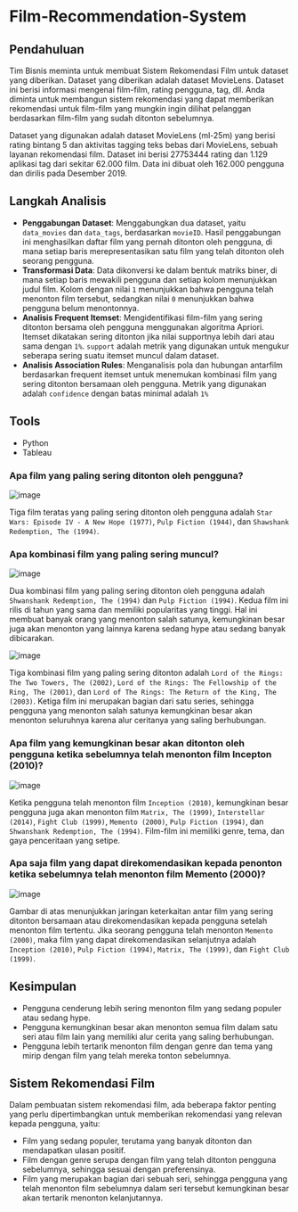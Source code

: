 # Film-Recommendation-System
## Pendahuluan
Tim Bisnis meminta untuk membuat Sistem Rekomendasi Film untuk dataset yang diberikan. Dataset yang diberikan adalah dataset MovieLens. Dataset ini berisi informasi mengenai film-film, rating pengguna, tag, dll. Anda diminta untuk membangun sistem rekomendasi yang dapat memberikan rekomendasi untuk film-film yang mungkin ingin dilihat pelanggan berdasarkan film-film yang sudah ditonton sebelumnya.

Dataset yang digunakan adalah dataset MovieLens (ml-25m) yang berisi rating bintang 5 dan aktivitas tagging teks bebas dari MovieLens, sebuah layanan rekomendasi film. Dataset ini berisi 27753444 rating dan 1.129 aplikasi tag dari sekitar 62.000 film. Data ini dibuat oleh 162.000 pengguna dan dirilis pada Desember 2019.
## Langkah Analisis
- **Penggabungan Dataset**: Menggabungkan dua dataset, yaitu `data_movies` dan `data_tags`, berdasarkan `movieID`. Hasil penggabungan ini menghasilkan daftar film yang pernah ditonton oleh pengguna, di mana setiap baris merepresentasikan satu film yang telah ditonton oleh seorang pengguna.  
- **Transformasi Data**: Data dikonversi ke dalam bentuk matriks biner, di mana setiap baris mewakili pengguna dan setiap kolom menunjukkan judul film. Kolom dengan nilai `1` menunjukkan bahwa pengguna telah menonton film tersebut, sedangkan nilai `0` menunjukkan bahwa pengguna belum menontonnya.  
- **Analisis Frequent Itemset**: Mengidentifikasi film-film yang sering ditonton bersama oleh pengguna menggunakan algoritma Apriori. Itemset dikatakan sering ditonton jika nilai supportnya lebih dari atau sama dengan `1%`. `support` adalah metrik yang digunakan untuk mengukur seberapa sering suatu itemset muncul dalam dataset.
- **Analisis Association Rules**: Menganalisis pola dan hubungan antarfilm berdasarkan frequent itemset untuk menemukan kombinasi film yang sering ditonton bersamaan oleh pengguna. Metrik yang digunakan adalah `confidence` dengan batas minimal adalah `1%`
## Tools
- Python
- Tableau
### Apa film yang paling sering ditonton oleh pengguna?
![image](https://github.com/user-attachments/assets/9363cce1-cf8f-4751-9651-05316ff61001)

Tiga film teratas yang paling sering ditonton oleh pengguna adalah `Star Wars: Episode IV - A New Hope (1977)`, `Pulp Fiction (1944)`, dan `Shawshank Redemption, The (1994)`.
### Apa kombinasi film yang paling sering muncul?
![image](https://github.com/user-attachments/assets/3e9c4e45-b7fc-4367-9553-f55db7ce9234)

Dua kombinasi film yang paling sering ditonton oleh pengguna adalah `Shwanshank Redemption, The (1994)` dan `Pulp Fiction (1994)`. Kedua film ini rilis di tahun yang sama dan memiliki popularitas yang tinggi. Hal ini membuat banyak orang yang menonton salah satunya, kemungkinan besar juga akan menonton yang lainnya karena sedang hype atau sedang banyak dibicarakan.

![image](https://github.com/user-attachments/assets/9abc1dfb-1bce-4746-9cf2-325f219a8feb)

Tiga kombinasi film yang paling sering ditonton adalah `Lord of the Rings: The Two Towers, The (2002)`, `Lord of the Rings: The Fellowship of the Ring, The (2001)`, dan `Lord of The Rings: The Return of the King, The (2003)`. Ketiga film ini merupakan bagian dari satu series, sehingga pengguna yang menonton salah satunya kemungkinan besar akan menonton seluruhnya karena alur ceritanya yang saling berhubungan.
### Apa film yang kemungkinan besar akan ditonton oleh pengguna ketika sebelumnya telah menonton film Incepton (2010)?
![image](https://github.com/user-attachments/assets/3508d21f-22ab-4d43-968a-109bfba62c1b)

Ketika pengguna telah menonton film `Inception (2010)`, kemungkinan besar pengguna juga akan menonton film `Matrix, The (1999)`, `Interstellar (2014)`, `Fight Club (1999)`, `Memento (2000)`, `Pulp Fiction (1994)`, dan `Shwanshank Redemption, The (1994)`. Film-film ini memiliki genre, tema, dan gaya penceritaan yang setipe.
### Apa saja film yang dapat direkomendasikan kepada penonton ketika sebelumnya telah menonton film Memento (2000)?
![image](https://github.com/user-attachments/assets/ae74636f-b599-4257-a1ad-24584e7ac87f)

Gambar di atas menunjukkan jaringan keterkaitan antar film yang sering ditonton bersamaan atau direkomendasikan kepada pengguna setelah menonton film tertentu. Jika seorang pengguna telah menonton `Memento (2000)`, maka film yang dapat direkomendasikan selanjutnya adalah `Inception (2010)`, `Pulp Fiction (1994)`, `Matrix, The (1999)`, dan `Fight Club (1999)`.

## Kesimpulan
- Pengguna cenderung lebih sering menonton film yang sedang populer atau sedang hype.
- Pengguna kemungkinan besar akan menonton semua film dalam satu seri atau film lain yang memiliki alur cerita yang saling berhubungan.
- Pengguna lebih tertarik menonton film dengan genre dan tema yang mirip dengan film yang telah mereka tonton sebelumnya.

## Sistem Rekomendasi Film
Dalam pembuatan sistem rekomendasi film, ada beberapa faktor penting yang perlu dipertimbangkan untuk memberikan rekomendasi yang relevan kepada pengguna, yaitu:
- Film yang sedang populer, terutama yang banyak ditonton dan mendapatkan ulasan positif.
- Film dengan genre serupa dengan film yang telah ditonton pengguna sebelumnya, sehingga sesuai dengan preferensinya.
- Film yang merupakan bagian dari sebuah seri, sehingga pengguna yang telah menonton film sebelumnya dalam seri tersebut kemungkinan besar akan tertarik menonton kelanjutannya.
